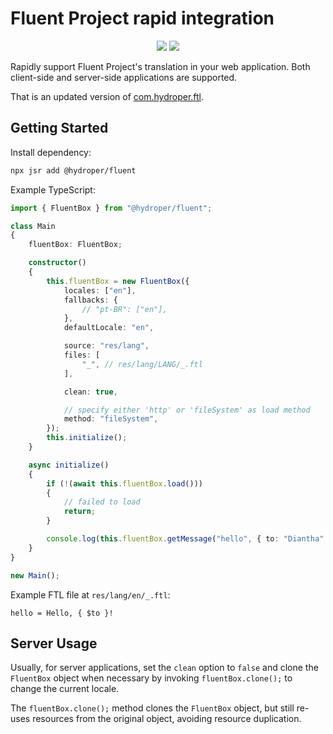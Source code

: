 # Fluent Project rapid integration

<p align="center">
  <a href="https://jsr.io/@hydroper/fluent"><img src="https://img.shields.io/jsr/v/@hydroper/fluent"></a>
  <a href="https://jsr.io/@hydroper/fluent/doc"><img src="https://img.shields.io/badge/API%20Documentation-gray"></a>
</p>

Rapidly support Fluent Project's translation in your web application. Both client-side and server-side applications are supported.

That is an updated version of [com.hydroper.ftl](https://www.npmjs.com/package/com.hydroper.ftl).

## Getting Started

Install dependency:

```sh
npx jsr add @hydroper/fluent
```

Example TypeScript:

```ts
import { FluentBox } from "@hydroper/fluent";

class Main
{
    fluentBox: FluentBox;

    constructor()
    {
        this.fluentBox = new FluentBox({
            locales: ["en"],
            fallbacks: {
                // "pt-BR": ["en"],
            },
            defaultLocale: "en",

            source: "res/lang",
            files: [
                "_", // res/lang/LANG/_.ftl
            ],

            clean: true,

            // specify either 'http' or 'fileSystem' as load method
            method: "fileSystem",
        });
        this.initialize();
    }

    async initialize()
    {
        if (!(await this.fluentBox.load()))
        {
            // failed to load
            return;
        }

        console.log(this.fluentBox.getMessage("hello", { to: "Diantha" }));
    }
}

new Main();
```

Example FTL file at `res/lang/en/_.ftl`:

```
hello = Hello, { $to }!
```

## Server Usage

Usually, for server applications, set the `clean` option to `false` and clone the `FluentBox` object when necessary by invoking `fluentBox.clone();` to change the current locale.

The `fluentBox.clone();` method clones the `FluentBox` object, but still re-uses resources from the original object, avoiding resource duplication.